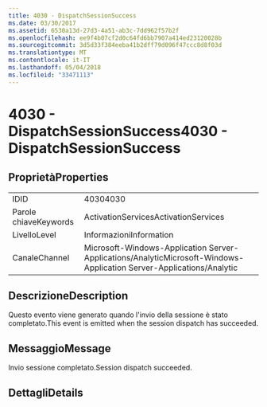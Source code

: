 ```yaml
---
title: 4030 - DispatchSessionSuccess
ms.date: 03/30/2017
ms.assetid: 6530a13d-27d3-4a51-ab3c-7dd962f57b2f
ms.openlocfilehash: ee9f4b07cf2d0c64fd6bb7907a414ed23120028b
ms.sourcegitcommit: 3d5d33f384eeba41b2dff79d096f47ccc8d8f03d
ms.translationtype: MT
ms.contentlocale: it-IT
ms.lasthandoff: 05/04/2018
ms.locfileid: "33471113"
---
```

# <a name="4030---dispatchsessionsuccess"></a><span data-ttu-id="60991-102">4030 - DispatchSessionSuccess</span><span class="sxs-lookup"><span data-stu-id="60991-102">4030 - DispatchSessionSuccess</span></span>
## <a name="properties"></a><span data-ttu-id="60991-103">Proprietà</span><span class="sxs-lookup"><span data-stu-id="60991-103">Properties</span></span>  
  
|||  
|-|-|  
|<span data-ttu-id="60991-104">ID</span><span class="sxs-lookup"><span data-stu-id="60991-104">ID</span></span>|<span data-ttu-id="60991-105">4030</span><span class="sxs-lookup"><span data-stu-id="60991-105">4030</span></span>|  
|<span data-ttu-id="60991-106">Parole chiave</span><span class="sxs-lookup"><span data-stu-id="60991-106">Keywords</span></span>|<span data-ttu-id="60991-107">ActivationServices</span><span class="sxs-lookup"><span data-stu-id="60991-107">ActivationServices</span></span>|  
|<span data-ttu-id="60991-108">Livello</span><span class="sxs-lookup"><span data-stu-id="60991-108">Level</span></span>|<span data-ttu-id="60991-109">Informazioni</span><span class="sxs-lookup"><span data-stu-id="60991-109">Information</span></span>|  
|<span data-ttu-id="60991-110">Canale</span><span class="sxs-lookup"><span data-stu-id="60991-110">Channel</span></span>|<span data-ttu-id="60991-111">Microsoft-Windows-Application Server-Applications/Analytic</span><span class="sxs-lookup"><span data-stu-id="60991-111">Microsoft-Windows-Application Server-Applications/Analytic</span></span>|  
  
## <a name="description"></a><span data-ttu-id="60991-112">Descrizione</span><span class="sxs-lookup"><span data-stu-id="60991-112">Description</span></span>  
 <span data-ttu-id="60991-113">Questo evento viene generato quando l'invio della sessione è stato completato.</span><span class="sxs-lookup"><span data-stu-id="60991-113">This event is emitted when the session dispatch has succeeded.</span></span>  
  
## <a name="message"></a><span data-ttu-id="60991-114">Messaggio</span><span class="sxs-lookup"><span data-stu-id="60991-114">Message</span></span>  
 <span data-ttu-id="60991-115">Invio sessione completato.</span><span class="sxs-lookup"><span data-stu-id="60991-115">Session dispatch succeeded.</span></span>  
  
## <a name="details"></a><span data-ttu-id="60991-116">Dettagli</span><span class="sxs-lookup"><span data-stu-id="60991-116">Details</span></span>
